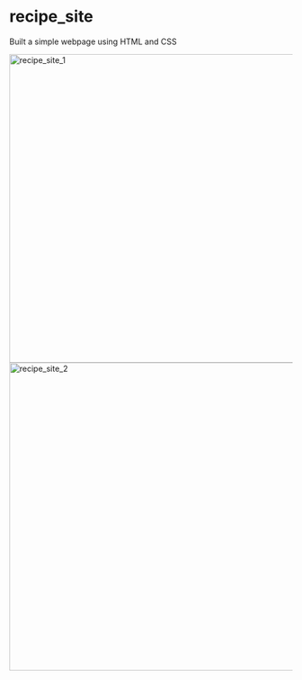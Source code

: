 # recipe_site

Built a simple webpage using HTML and CSS


<img width="548" alt="recipe_site_1" src="https://user-images.githubusercontent.com/31521055/177164938-3f6a0a0d-cdd7-4c2d-8d18-d54c59cb5030.PNG">


<img width="547" alt="recipe_site_2" src="https://user-images.githubusercontent.com/31521055/177165013-125059bc-4f2d-464a-ba41-3429ff960efc.PNG">
